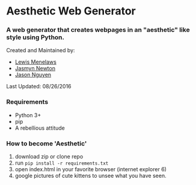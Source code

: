 # Aesthetic Web Generator

### A web generator that creates webpages in an "aesthetic" like style using Python.

Created and Maintained by:

- [Lewis Menelaws](https://github.com/elebumm)
- [Jasmyn Newton](https://github.com/1ogica1)
- [Jason Nguyen](https://github.com/jasonmasterrace)

Last Updated: 08/26/2016

### Requirements

- Python 3+
- pip
- A rebellious attitude

### How to become 'Aesthetic'

1. download zip or clone repo
2. run `pip install -r requirements.txt`
3. open index.html in your favorite browser (internet explorer 6)
4. google pictures of cute kittens to unsee what you have seen.